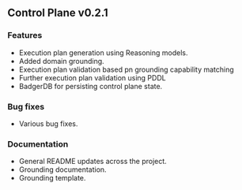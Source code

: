 ## Control Plane v0.2.1

### Features
- Execution plan generation using Reasoning models.
- Added domain grounding.
- Execution plan validation based pn grounding capability matching
- Further execution plan validation using PDDL
- BadgerDB for persisting control plane state.

### Bug fixes
- Various bug fixes.

### Documentation
- General README updates across the project.
- Grounding documentation.
- Grounding template.
